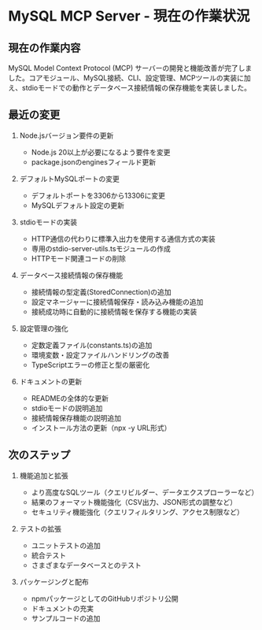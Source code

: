# MySQL MCP Server - 現在の作業状況

## 現在の作業内容
MySQL Model Context Protocol (MCP) サーバーの開発と機能改善が完了しました。コアモジュール、MySQL接続、CLI、設定管理、MCPツールの実装に加え、stdioモードでの動作とデータベース接続情報の保存機能を実装しました。

## 最近の変更
1. Node.jsバージョン要件の更新
   - Node.js 20以上が必要になるよう要件を変更
   - package.jsonのenginesフィールド更新

2. デフォルトMySQLポートの変更
   - デフォルトポートを3306から13306に変更
   - MySQLデフォルト設定の更新

3. stdioモードの実装
   - HTTP通信の代わりに標準入出力を使用する通信方式の実装
   - 専用のstdio-server-utils.tsモジュールの作成
   - HTTPモード関連コードの削除

4. データベース接続情報の保存機能
   - 接続情報の型定義(StoredConnection)の追加
   - 設定マネージャーに接続情報保存・読み込み機能の追加
   - 接続成功時に自動的に接続情報を保存する機能の実装

5. 設定管理の強化
   - 定数定義ファイル(constants.ts)の追加
   - 環境変数・設定ファイルハンドリングの改善
   - TypeScriptエラーの修正と型の厳密化

6. ドキュメントの更新
   - READMEの全体的な更新
   - stdioモードの説明追加
   - 接続情報保存機能の説明追加
   - インストール方法の更新（npx -y URL形式）

## 次のステップ
1. 機能追加と拡張
   - より高度なSQLツール（クエリビルダー、データエクスプローラーなど）
   - 結果のフォーマット機能強化（CSV出力、JSON形式の調整など）
   - セキュリティ機能強化（クエリフィルタリング、アクセス制限など）

2. テストの拡張
   - ユニットテストの追加
   - 統合テスト
   - さまざまなデータベースとのテスト

3. パッケージングと配布
   - npmパッケージとしてのGitHubリポジトリ公開
   - ドキュメントの充実
   - サンプルコードの追加
